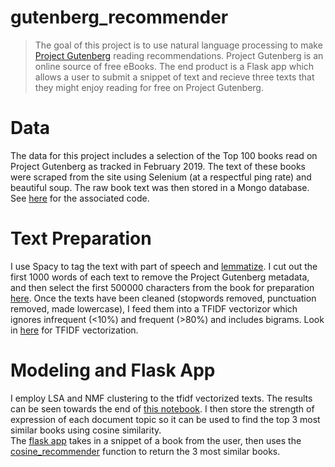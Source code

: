 gutenberg_recommender
==============================

> The goal of this project is to use natural language processing to make [Project Gutenberg](https://www.gutenberg.org/) reading recommendations.  Project Gutenberg is an online source of free eBooks. The end product is a Flask app which allows a user to submit a snippet of text and recieve three texts that they might enjoy reading for free on Project Gutenberg. 

Data
==============================
The data for this project includes a selection of the Top 100 books read on Project Gutenberg as tracked in February 2019.  The text of these books were scraped from the site using Selenium (at a respectful ping rate) and beautiful soup. The raw book text was then stored in a Mongo database. See [here](notebooks/Gut_scrape.ipynb) for the associated code.

Text Preparation
==============================

I use Spacy to tag the text with part of speech and [lemmatize](./src/features/spacy_lemmer.py). I cut out the first 1000 words of each text to remove the Project Gutenberg metadata, and then select the first 500000 characters from the book for preparation [here](src/features/clean_book.py). Once the texts have been cleaned (stopwords removed, punctuation removed, made lowercase), I feed them into a TFIDF vectorizor which ignores infrequent (<10%) and frequent (>80%) and includes bigrams. Look in [here](notebooks/gutenberg_proj4_notebook.ipynb) for TFIDF vectorization.

Modeling and Flask App
==============================
I employ LSA and NMF clustering to the tfidf vectorized texts.  The results can be seen towards the end of [this notebook](notebooks/gutenberg_notebook.ipynb). I then store the strength of expression of each document topic so it can be used to find the top 3 most similar books using cosine similarity. <br>
The [flask app](src/visualization/flask_app/main.py) takes in a snippet of a book from the user, then uses the [cosine_recommender](src/visualization/flask_app/main.py) function to return the 3 most similar books.

